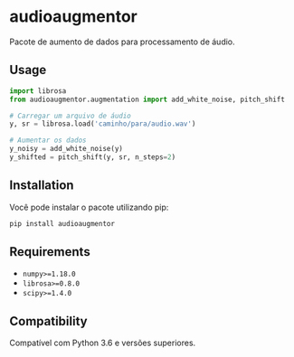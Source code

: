 audioaugmentor
==============

Pacote de aumento de dados para processamento de áudio.

Usage
-----

```python
import librosa
from audioaugmentor.augmentation import add_white_noise, pitch_shift

# Carregar um arquivo de áudio
y, sr = librosa.load('caminho/para/audio.wav')

# Aumentar os dados
y_noisy = add_white_noise(y)
y_shifted = pitch_shift(y, sr, n_steps=2)
```

Installation
------------

Você pode instalar o pacote utilizando pip:

```bash
pip install audioaugmentor
```

Requirements
------------

- `numpy>=1.18.0`
- `librosa>=0.8.0`
- `scipy>=1.4.0`

Compatibility
-------------

Compatível com Python 3.6 e versões superiores.

